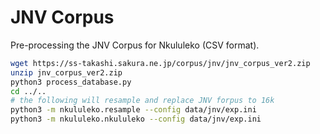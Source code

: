 # JNV Corpus  

Pre-processing the JNV Corpus for Nkululeko (CSV format).

```bash
wget https://ss-takashi.sakura.ne.jp/corpus/jnv/jnv_corpus_ver2.zip
unzip jnv_corpus_ver2.zip
python3 process_database.py
cd ../..
# the following will resample and replace JNV forpus to 16k 
python3 -m nkululeko.resample --config data/jnv/exp.ini
python3 -m nkululeko.nkululeko --config data/jnv/exp.ini
```